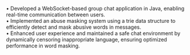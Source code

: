 • Developed a WebSocket-based group chat application in Java, enabling real-time communication between users. <br>
• Implemented an abuse masking system using a trie data structure to efficiently detect and mask abusive words in messages. <br>
• Enhanced user experience and maintained a safe chat environment by dynamically censoring inappropriate language, ensuring optimized performance in word masking.

